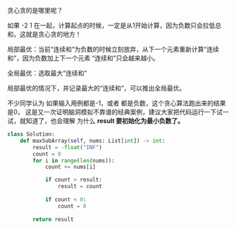 贪心贪的是哪里呢？

如果 -2 1 在一起，计算起点的时候，一定是从1开始计算，因为负数只会拉低总和，这就是贪心贪的地方！

局部最优：当前“连续和”为负数的时候立刻放弃，从下一个元素重新计算“连续和”，因为负数加上下一个元素 “连续和”只会越来越小。

全局最优：选取最大“连续和”

局部最优的情况下，并记录最大的“连续和”，可以推出全局最优。

不少同学认为 如果输入用例都是-1，或者 都是负数，这个贪心算法跑出来的结果是0， 这是又一次证明脑洞模拟不靠谱的经典案例，建议大家把代码运行一下试一试，就知道了，也会理解 为什么 **result 要初始化为最小负数了。**

```python
class Solution:
    def maxSubArray(self, nums: List[int]) -> int:
        result = -float("INF")
        count = 0
        for i in range(len(nums)):
            count += nums[i]

            if count > result:
                result = count
            
            if count < 0:
                count = 0
            
        return result
```
